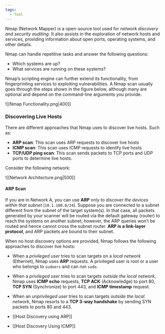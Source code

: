 ```yaml
---
tags:
  - Tool
---
```

Nmap (Network Mapper) is a open-source tool used for *network discovery and security auditing*. It also assists in the exploration of network hosts and services, providing information about open ports, operating systems, and other details.

Nmap can handle repetitive tasks and answer the following questions:

- Which systems are up?
- What services are running on these systems?

Nmap’s scripting engine can further extend its functionality, from fingerprinting services to exploiting vulnerabilities. A Nmap scan usually goes through the steps shown in the figure below, although many are optional and depend on the command-line arguments you provide.

![[Nmap Functionality.png|400]]

### Discovering Live Hosts

There are different approaches that Nmap uses to discover live hosts. Such as:

- **ARP scan**: This scan uses ARP requests to discover live hosts
- **ICMP scan**: This scan uses ICMP requests to identify live hosts
- **TCP/UDP ping scan**: This scan sends packets to TCP ports and UDP ports to determine live hosts.

Consider the following network:

![[Network Architecture.png|500]]
#### ARP Scan
If you are in Network A, you can use **ARP** only to *discover the devices within that subnet* (`10.1.100.0/24`). Suppose you are connected to a subnet different from the subnet of the target system(s). In that case, all packets generated by your scanner will be routed via the default gateway (router) to reach the systems on another subnet; however, the ARP queries won’t be routed and hence cannot cross the subnet router. **ARP is a link-layer protocol**, and ARP packets are bound to their subnet.


When no host discovery options are provided, Nmap follows the following approaches to discover live hosts:

- When a *privileged user* tries to scan targets on a *local network* (Ethernet), Nmap uses **ARP** requests. A privileged user is root or a user who belongs to `sudoers` and can run `sudo`.

- When a *privileged user* tries to scan targets *outside the local network*, Nmap uses **ICMP echo** requests, **TCP ACK** (Acknowledge) to port 80, **TCP SYN** (Synchronize) to port 443, and **ICMP timestamp** request.

- When an *unprivileged user* tries to scan targets *outside the local network*, Nmap resorts to a **TCP 3-way handshake** by sending SYN packets to ports 80 and 443.

- [[Host Discovery using ARP]]
- [[Host Discovery Using ICMP]]

